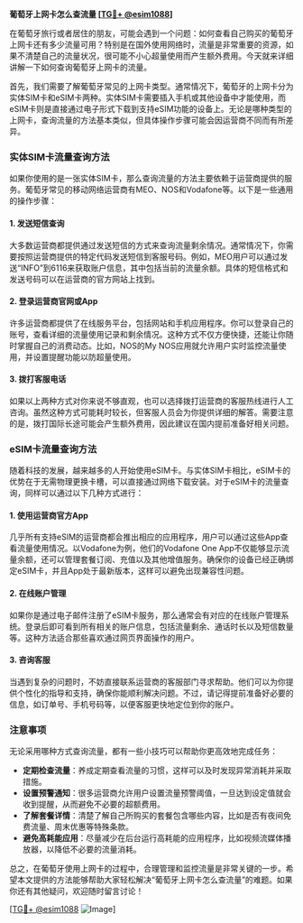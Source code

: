 **葡萄牙上网卡怎么查流量 [[TG💪+ @esim1088](https://t.me/s/esim1088)]**

在葡萄牙旅行或者居住的朋友，可能会遇到一个问题：如何查看自己购买的葡萄牙上网卡还有多少流量可用？特别是在国外使用网络时，流量是非常重要的资源，如果不清楚自己的流量状况，很可能不小心超量使用而产生额外费用。今天就来详细讲解一下如何查询葡萄牙上网卡的流量。

首先，我们需要了解葡萄牙常见的上网卡类型。通常情况下，葡萄牙的上网卡分为实体SIM卡和eSIM卡两种。实体SIM卡需要插入手机或其他设备中才能使用，而eSIM卡则是直接通过电子形式下载到支持eSIM功能的设备上。无论是哪种类型的上网卡，查询流量的方法基本类似，但具体操作步骤可能会因运营商不同而有所差异。

### 实体SIM卡流量查询方法

如果你使用的是一张实体SIM卡，那么查询流量的方法主要依赖于运营商提供的服务。葡萄牙常见的移动网络运营商有MEO、NOS和Vodafone等。以下是一些通用的操作步骤：

#### 1. 发送短信查询
大多数运营商都提供通过发送短信的方式来查询流量剩余情况。通常情况下，你需要按照运营商提供的特定代码发送短信到客服号码。例如，MEO用户可以通过发送“INFO”到6116来获取账户信息，其中包括当前的流量余额。具体的短信格式和发送号码可以在运营商的官方网站上找到。

#### 2. 登录运营商官网或App
许多运营商都提供了在线服务平台，包括网站和手机应用程序。你可以登录自己的账号，查看详细的流量使用记录和剩余情况。这种方式不仅方便快捷，还能让你随时掌握自己的消费动态。比如，NOS的My NOS应用就允许用户实时监控流量使用，并设置提醒功能以防超量使用。

#### 3. 拨打客服电话
如果以上两种方式对你来说不够直观，也可以选择拨打运营商的客服热线进行人工咨询。虽然这种方式可能耗时较长，但客服人员会为你提供详细的解答。需要注意的是，拨打国际长途可能会产生额外费用，因此建议在国内提前准备好相关问题。

### eSIM卡流量查询方法

随着科技的发展，越来越多的人开始使用eSIM卡。与实体SIM卡相比，eSIM卡的优势在于无需物理更换卡槽，可以直接通过网络下载安装。对于eSIM卡的流量查询，同样可以通过以下几种方式进行：

#### 1. 使用运营商官方App
几乎所有支持eSIM的运营商都会推出相应的应用程序，用户可以通过这些App查看流量使用情况。以Vodafone为例，他们的Vodafone One App不仅能够显示流量余额，还可以管理套餐订阅、充值以及其他增值服务。确保你的设备已经正确绑定eSIM卡，并且App处于最新版本，这样可以避免出现兼容性问题。

#### 2. 在线账户管理
如果你是通过电子邮件注册了eSIM卡服务，那么通常会有对应的在线账户管理系统。登录后即可看到所有相关的账户信息，包括流量剩余、通话时长以及短信数量等。这种方法适合那些喜欢通过网页界面操作的用户。

#### 3. 咨询客服
当遇到复杂的问题时，不妨直接联系运营商的客服部门寻求帮助。他们可以为你提供个性化的指导和支持，确保你能顺利解决问题。不过，请记得提前准备好必要的信息，如订单号、手机号码等，以便客服更快地定位到你的账户。

### 注意事项

无论采用哪种方式查询流量，都有一些小技巧可以帮助你更高效地完成任务：

- **定期检查流量**：养成定期查看流量的习惯，这样可以及时发现异常消耗并采取措施。
- **设置预警通知**：很多运营商允许用户设置流量预警阈值，一旦达到设定值就会收到提醒，从而避免不必要的超额费用。
- **了解套餐详情**：清楚了解自己所购买的套餐包含哪些内容，比如是否有夜间免费流量、周末优惠等特殊条款。
- **避免高耗能应用**：尽量减少在后台运行高耗能的应用程序，比如视频流媒体播放器，以降低不必要的流量消耗。

总之，在葡萄牙使用上网卡的过程中，合理管理和监控流量是非常关键的一步。希望本文提供的方法能够帮助大家轻松解决“葡萄牙上网卡怎么查流量”的难题。如果你还有其他疑问，欢迎随时留言讨论！

[[TG💪+ @esim1088](https://t.me/s/esim1088) ![Image](https://i.postimg.cc/4NQfJmqS/Snipaste-2025-05-13-00-14-12.png)]